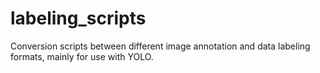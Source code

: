 # labeling_scripts
Conversion scripts between different image annotation and data labeling formats, mainly for use with YOLO.
